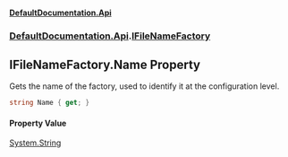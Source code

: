 #### [DefaultDocumentation\.Api](../../../index.md 'index')
### [DefaultDocumentation\.Api](../../../index.md#DefaultDocumentation.Api 'DefaultDocumentation\.Api').[IFileNameFactory](index.md 'DefaultDocumentation\.Api\.IFileNameFactory')

## IFileNameFactory\.Name Property

Gets the name of the factory, used to identify it at the configuration level\.

```csharp
string Name { get; }
```

#### Property Value
[System\.String](https://docs.microsoft.com/en-us/dotnet/api/System.String 'System\.String')